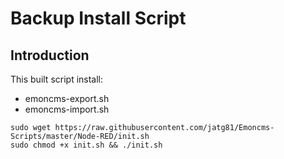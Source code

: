 # Backup Install Script
## Introduction
This built script install:
- emoncms-export.sh
- emoncms-import.sh

```shell
sudo wget https://raw.githubusercontent.com/jatg81/Emoncms-Scripts/master/Node-RED/init.sh
sudo chmod +x init.sh && ./init.sh
```
